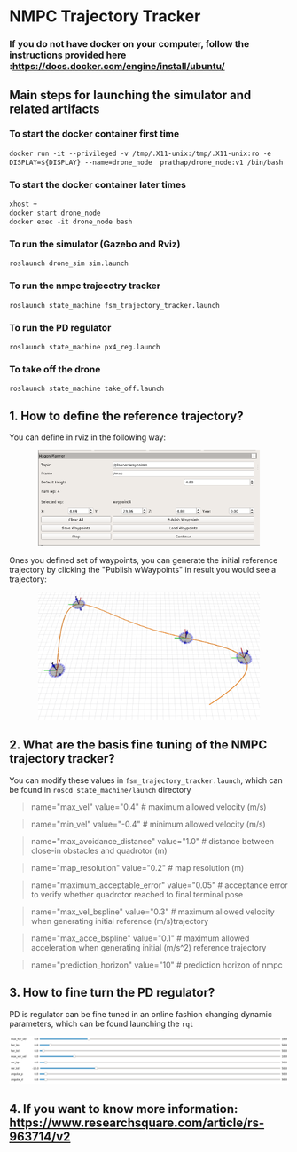 # NMPC Trajectory Tracker

### If you do not have docker on your computer, follow the instructions provided here :https://docs.docker.com/engine/install/ubuntu/

## Main steps for launching the simulator and related artifacts 

### To start the docker container first time 
    docker run -it --privileged -v /tmp/.X11-unix:/tmp/.X11-unix:ro -e DISPLAY=${DISPLAY} --name=drone_node  prathap/drone_node:v1 /bin/bash
    
### To start the docker container later times  
    xhost + 
    docker start drone_node
    docker exec -it drone_node bash 

### To run the simulator (Gazebo and Rviz)
    roslaunch drone_sim sim.launch

### To run the nmpc trajecotry tracker 
    roslaunch state_machine fsm_trajectory_tracker.launch

### To run the PD regulator 
    roslaunch state_machine px4_reg.launch
    
### To take off the drone 
    roslaunch state_machine take_off.launch 

## 1. How to define the reference trajectory? 
   You can define in rviz in the following way:
   <p align="center">
    <img src="results/set_waypoints.png" width = "400"/>
   </p>

   Ones you defined set of waypoints, you can generate the initial reference trajectory by clicking the "Publish wWaypoints" in result you would see a trajectory:
   <p align="center">
    <img src="results/generated_trajectory.png" width = "400" />
   </p>

## 2. What are the basis fine tuning of the NMPC trajectory tracker?
   
   You can modify these values in `fsm_trajectory_tracker.launch`, which can be found in `roscd state_machine/launch` directory 
   
   > name="max_vel" value="0.4" # maximum allowed velocity (m/s)

   > name="min_vel" value="-0.4" # minimum allowed velocity (m/s)

   > name="max_avoidance_distance" value="1.0" # distance between close-in obstacles and quadrotor (m)

   > name="map_resolution" value="0.2" # map resolution (m)

   > name="maximum_acceptable_error" value="0.05" # acceptance error to verify whether quadrotor reached to final terminal pose 

   > name="max_vel_bspline" value="0.3" # maximum allowed velocity when generating initial reference (m/s)trajectory

   > name="max_acce_bspline" value="0.1" # maximum allowed acceleration when generating initial (m/s^2) reference trajectory

   > name="prediction_horizon" value="10" # prediction horizon of nmpc 
   

## 3. How to fine turn the PD regulator?
  PD is regulator can be fine tuned in an online fashion changing dynamic parameters, which can be found launching the `rqt` 
  <p align="center">
    <img src="results/pd_regulator.png" width = "1000" />
  </p>

## 4. If you want to know more information: https://www.researchsquare.com/article/rs-963714/v2
